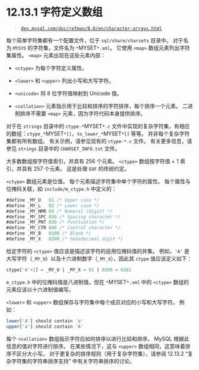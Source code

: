 # 12.13.1 字符定义数组

> [`dev.mysql.com/doc/refman/8.0/en/character-arrays.html`](https://dev.mysql.com/doc/refman/8.0/en/character-arrays.html)

每个简单字符集都有一个配置文件，位于 `sql/share/charsets` 目录中。 对于名为 *`MYSYS`* 的字符集，文件名为 `*`MYSET`*.xml`。 它使用 `<map>` 数组元素列出字符集属性。 `<map>` 元素出现在这些元素内部：

+   `<ctype>` 为每个字符定义属性。

+   `<lower>` 和 `<upper>` 列出小写和大写字符。

+   `<unicode>` 将 8 位字符值映射到 Unicode 值。

+   `<collation>` 元素指示用于比较和排序的字符排序，每个排序一个元素。 二进制排序不需要 `<map>` 元素，因为字符代码本身提供排序。

对于在 `strings` 目录中的 `ctype-*`MYSET`*.c` 文件中实现的复杂字符集，有相应的数组：`ctype_*`MYSET`*[]`，`to_lower_*`MYSET`*[]` 等等。 并非每个复杂字符集都有所有数组。 有关示例，请参见现有的 `ctype-*.c` 文件。 有关更多信息，请参见 `strings` 目录中的 `CHARSET_INFO.txt` 文件。

大多数数组按字符值索引，并具有 256 个元素。 `<ctype>` 数组按字符值 + 1 索引，并具有 257 个元素。 这是处理 `EOF` 的传统约定。

`<ctype>` 数组元素是位值。 每个元素描述字符集中单个字符的属性。 每个属性与位掩码关联，如 `include/m_ctype.h` 中定义的：

```sql
#define _MY_U   01 /* Upper case */
#define _MY_L   02 /* Lower case */
#define _MY_NMR 04 /* Numeral (digit) */
#define _MY_SPC 010 /* Spacing character */
#define _MY_PNT 020 /* Punctuation */
#define _MY_CTR 040 /* Control character */
#define _MY_B   0100 /* Blank */
#define _MY_X   0200 /* heXadecimal digit */
```

给定字符的 `<ctype>` 值应该是描述该字符的适用位掩码值的并集。 例如，`'A'` 是大写字符（`_MY_U`）以及十六进制数字（`_MY_X`），因此其 `ctype` 值应该定义如下：

```sql
ctype['A'+1] = _MY_U | _MY_X = 01 | 0200 = 0201
```

`m_ctype.h` 中的位掩码值是八进制值，但在 `*`MYSET`*.xml` 中的 `<ctype>` 数组的元素应该以十六进制值编写。

`<lower>` 和 `<upper>` 数组保存与字符集中每个成员对应的小写和大写字符。 例如：

```sql
lower['A'] should contain 'a'
upper['a'] should contain 'A'
```

每个 `<collation>` 数组指示字符应如何排序以进行比较和排序。 MySQL 根据此信息的值对字符进行排序。 在某些情况下，这与 `<upper>` 数组相同，这意味着排序不区分大小写。 对于更复杂的排序规则（用于复杂字符集），请参阅 12.13.2 “复杂字符集的字符串排序支持” 中有关字符串排序的讨论。
